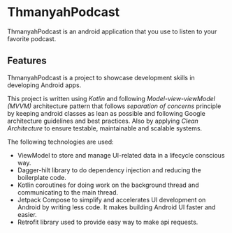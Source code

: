 # ThmanyahPodcast

ThmanyahPodcast is an android application that you use to listen to your favorite podcast.

Features
---

ThmanyahPodcast is a project to showcase development skills in developing Android apps.

This project is written using *Kotlin* and following *Model-view-viewModel (MVVM)* architecture pattern that follows *separation of concerns*
principle by keeping android classes as lean as possible and following Google architecture guidelines and best practices. Also by applying *Clean Architecture*
to ensure testable, maintainable and scalable systems.

The following technologies are used:

- ViewModel to store and manage UI-related data in a lifecycle conscious way.
- Dagger-hilt library to do dependency injection and reducing the boilerplate code.
- Kotlin coroutines for doing work on the background thread and communicating to the main thread.
- Jetpack Compose to simplify and accelerates UI development on Android by writing less code. It makes building Android UI faster and easier.
- Retrofit library used to provide easy way to make api requests.
